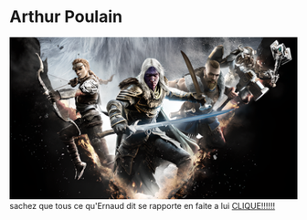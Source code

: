# Arthur Poulain
![alt text](img/zyro-image.png)
sachez que tous ce qu'Ernaud dit se rapporte en faite a lui
 	[CLIQUE!!!!!!](README.md)